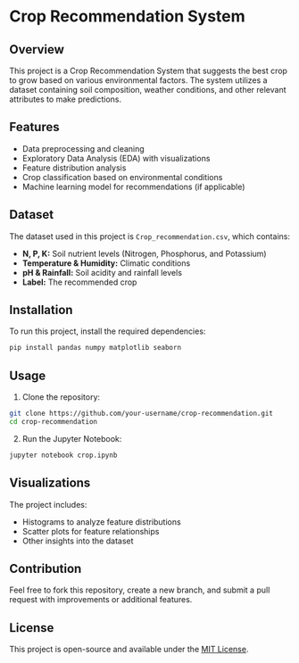 # Crop Recommendation System

## Overview
This project is a Crop Recommendation System that suggests the best crop to grow based on various environmental factors. The system utilizes a dataset containing soil composition, weather conditions, and other relevant attributes to make predictions.

## Features
- Data preprocessing and cleaning
- Exploratory Data Analysis (EDA) with visualizations
- Feature distribution analysis
- Crop classification based on environmental conditions
- Machine learning model for recommendations (if applicable)

## Dataset
The dataset used in this project is `Crop_recommendation.csv`, which contains:
- **N, P, K:** Soil nutrient levels (Nitrogen, Phosphorus, and Potassium)
- **Temperature & Humidity:** Climatic conditions
- **pH & Rainfall:** Soil acidity and rainfall levels
- **Label:** The recommended crop

## Installation
To run this project, install the required dependencies:
```bash
pip install pandas numpy matplotlib seaborn
```

## Usage
1. Clone the repository:
```bash
git clone https://github.com/your-username/crop-recommendation.git
cd crop-recommendation
```
2. Run the Jupyter Notebook:
```bash
jupyter notebook crop.ipynb
```

## Visualizations
The project includes:
- Histograms to analyze feature distributions
- Scatter plots for feature relationships
- Other insights into the dataset

## Contribution
Feel free to fork this repository, create a new branch, and submit a pull request with improvements or additional features.

## License
This project is open-source and available under the [MIT License](LICENSE).

